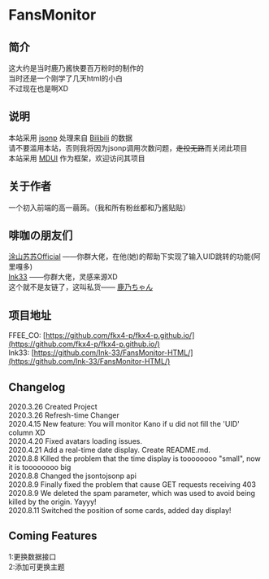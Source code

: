 # FansMonitor
## 简介
这大约是当时鹿乃酱快要百万粉时的制作的  
当时还是一个刚学了几天html的小白  
不过现在也是啊XD  
## 说明
本站采用 [jsonp](https://wild-bonus-e3a8.ao3ffee.workers.dev/) 处理来自 [Bilibili](https://www.bilibili.com/) 的数据  
请不要滥用本站，否则我将因为jsonp调用次数问题，~~走投无路~~而关闭此项目  
本站采用 [MDUI](https://www.mdui.org/) 作为框架，欢迎访问其项目  
## 关于作者
一个初入前端的高一蒻蒟。（我和所有粉丝都和乃酱贴贴）  
## 啡咖の朋友们
[涂山苏苏Official](https://github.com/TheresaQWQ) ——你群大佬，在他(她)的帮助下实现了输入UID跳转的功能(阿里嘎多)  
[Ink33](https://github.com/Ink-33) ——你群大佬，灵感来源XD  
这个就不是友链了，这叫私货—— [鹿乃ちゃん](https://space.bilibili.com/316381099)  
## 项目地址  
FFEE_CO: [https://github.com/fkx4-p/fkx4-p.github.io/](https://github.com/fkx4-p/fkx4-p.github.io/)  
Ink33: [https://github.com/Ink-33/FansMonitor-HTML/](https://github.com/Ink-33/FansMonitor-HTML/)
## Changelog
2020.3.26 Created Project  
2020.3.26 Refresh-time Changer  
2020.4.15 New feature: You will monitor Kano if u did not fill the 'UID' column XD  
2020.4.20 Fixed avatars loading issues.  
2020.4.21 Add a real-time date display. Create README.md.  
2020.8.8 Killed the problem that the time display is toooooooo "small", now it is toooooooo big  
2020.8.8 Changed the jsontojsonp api  
2020.8.9 Finally fixed the problem that cause GET requests receiving 403  
2020.8.9 We deleted the spam parameter, which was used to avoid being killed by the origin. Yayyy!  
2020.8.11 Switched the position of some cards, added day display!
## Coming Features
1:更换数据接口  
2:添加可更换主题